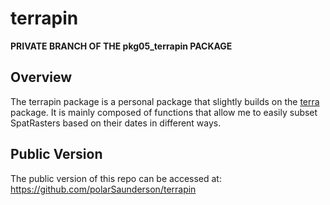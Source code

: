 # terrapin

**PRIVATE BRANCH OF THE pkg05_terrapin PACKAGE**

## Overview
The terrapin package is a personal package that slightly builds on the [terra](https://rspatial.org) package. It is mainly composed of functions that allow me to easily subset SpatRasters based on their dates in different ways.

## Public Version
The public version of this repo can be accessed at: 
  https://github.com/polarSaunderson/terrapin
